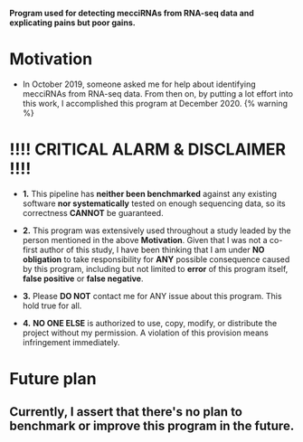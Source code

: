 __Program used for detecting mecciRNAs from RNA-seq data and explicating pains but poor gains.__

# Motivation  
  - In October 2019, someone asked me for help about identifying mecciRNAs from RNA-seq data. From then on, by putting a lot effort into this work, I accomplished this program at December 2020.
{% warning %}
# !!!! CRITICAL ALARM & DISCLAIMER !!!!

  - **1.** This pipeline has __neither been benchmarked__ against any existing software __nor systematically__ tested on enough sequencing data, so its correctness __CANNOT__ be guaranteed.  

  - **2.** This program was extensively used throughout a study leaded by the person mentioned in the above __Motivation__. Given that I was not a co-first author of this study, I have been thinking that I am under **NO obligation** to take responsibility for __ANY__ possible consequence caused by this program, including but not limited to **error** of this program itself, **false positive** or **false negative**.  

  - **3.** Please __DO NOT__ contact me for ANY issue about this program. This hold true for all. 

  - **4.** __NO ONE ELSE__ is authorized to use, copy, modify, or distribute the project without my permission. A violation of this provision means infringement immediately.

# Future plan

## Currently, I assert that there's no plan to benchmark or improve this program in the future.
